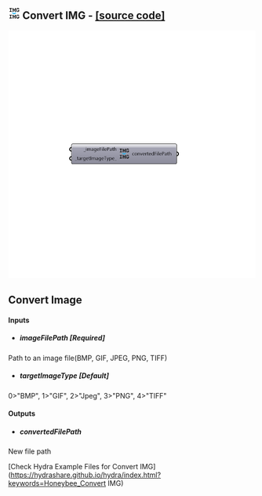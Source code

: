 ## ![](../../images/icons/Convert_IMG.png) Convert IMG - [[source code]](https://github.com/ladybug-tools/honeybee-legacy/tree/master/src/Honeybee_Convert%20IMG.py)

![](../../images/components/Convert_IMG.png)

Convert Image
 -
 

#### Inputs
* ##### imageFilePath [Required]
Path to an image file(BMP, GIF, JPEG, PNG, TIFF)
* ##### targetImageType [Default]
0>"BMP", 1>"GIF", 2>"Jpeg", 3>"PNG", 4>"TIFF"

#### Outputs
* ##### convertedFilePath
New file path


[Check Hydra Example Files for Convert IMG](https://hydrashare.github.io/hydra/index.html?keywords=Honeybee_Convert IMG)